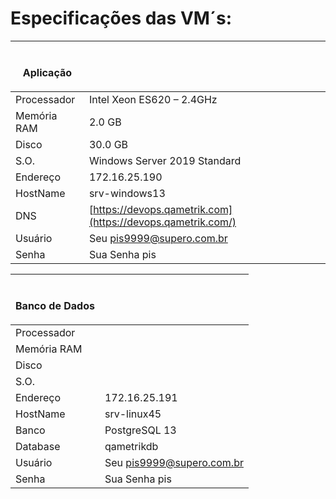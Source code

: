 # Especificações das VM´s:

| <p><br>Aplicação</p> |                                                              |
| -------------------- | ------------------------------------------------------------ |
| Processador          | Intel Xeon ES620 – 2.4GHz                                    |
| Memória RAM          | 2.0 GB                                                       |
| Disco                | 30.0 GB                                                      |
| S.O.                 | Windows Server 2019 Standard                                 |
| Endereço             | 172.16.25.190                                                |
| HostName             | srv-windows13                                                |
| DNS                  | [https://devops.qametrik.com](https://devops.qametrik.com/)  |
| Usuário              | Seu pis9999@supero.com.br                                    |
| Senha                | Sua Senha pis                                                |

| <p><br>Banco de Dados</p> |                           |
| ------------------------- | ------------------------- |
| Processador               |                           |
| Memória RAM               |                           |
| Disco                     |                           |
| S.O.                      |                           |
| Endereço                  | 172.16.25.191             |
| HostName                  | srv-linux45               |
| Banco                     | PostgreSQL 13             |
| Database                  | qametrikdb                |
| Usuário                   | Seu pis9999@supero.com.br |
| Senha                     | Sua Senha pis             |
